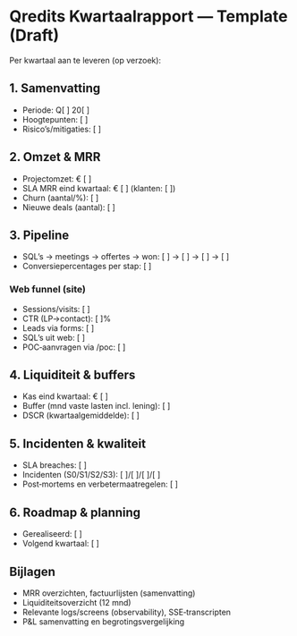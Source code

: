 # Qredits Kwartaalrapport — Template (Draft)

Per kwartaal aan te leveren (op verzoek):

## 1. Samenvatting
- Periode: Q[ ] 20[ ]  
- Hoogtepunten: [ ]  
- Risico’s/mitigaties: [ ]

## 2. Omzet & MRR
- Projectomzet: € [ ]  
- SLA MRR eind kwartaal: € [ ] (klanten: [ ])  
- Churn (aantal/%): [ ]  
- Nieuwe deals (aantal): [ ]

## 3. Pipeline
- SQL’s → meetings → offertes → won: [ ] → [ ] → [ ] → [ ]  
- Conversiepercentages per stap: [ ]

### Web funnel (site)
- Sessions/visits: [ ]  
- CTR (LP→contact): [ ]%  
- Leads via forms: [ ]  
- SQL’s uit web: [ ]  
- POC‑aanvragen via /poc: [ ]

## 4. Liquiditeit & buffers
- Kas eind kwartaal: € [ ]  
- Buffer (mnd vaste lasten incl. lening): [ ]  
- DSCR (kwartaalgemiddelde): [ ]

## 5. Incidenten & kwaliteit
- SLA breaches: [ ]  
- Incidenten (S0/S1/S2/S3): [ ]/[ ]/[ ]/[ ]  
- Post‑mortems en verbetermaatregelen: [ ]

## 6. Roadmap & planning
- Gerealiseerd: [ ]  
- Volgend kwartaal: [ ]

## Bijlagen
- MRR overzichten, factuurlijsten (samenvatting)  
- Liquiditeitsoverzicht (12 mnd)  
- Relevante logs/screens (observability), SSE‑transcripten  
- P&L samenvatting en begrotingsvergelijking
